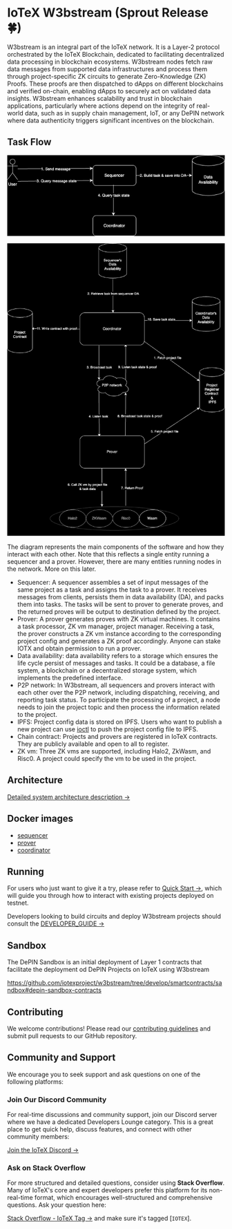 # IoTeX W3bstream (Sprout Release 🍀)

W3bstream is an integral part of the IoTeX network. It is a Layer-2 protocol orchestrated by the IoTeX Blockchain, dedicated to facilitating decentralized data processing in blockchain ecosystems. W3bstream nodes fetch raw data messages from supported data infrastructures and process them through project-specific ZK circuits to generate Zero-Knowledge (ZK) Proofs. These proofs are then dispatched to dApps on different blockchains and verified on-chain, enabling dApps to securely act on validated data insights. W3bstream enhances scalability and trust in blockchain applications, particularly where actions depend on the integrity of real-world data, such as in supply chain management, IoT, or any DePIN network where data authenticity triggers significant incentives on the blockchain.

## Task Flow

<p align="center">
  <img src="./docs/sequencer.png"/>
</p>
<p align="center">
  <img src="./docs/task_flow_diagram.png"/>
</p>

The diagram represents the main components of the software and how they interact with each other. Note that this reflects a single entity running a sequencer and a prover. However, there are many entities running nodes in the network. More on this later.

- Sequencer: A sequencer assembles a set of input messages of the same project as a task and assigns the task to a prover. It receives messages from clients, persists them in data availability (DA), and packs them into tasks. The tasks will be sent to prover to generate proves, and the returned proves will be output to destination defined by the project.
- Prover: A prover generates proves with ZK virtual machines. It contains a task processor, ZK vm manager, project manager. Receiving a task, the prover constructs a ZK vm instance according to the corresponding project config and generates a ZK proof accordingly. Anyone can stake IOTX and obtain permission to run a prover.
- Data availability: data availability refers to a storage which ensures the life cycle persist of messages and tasks. It could be a database, a file system, a blockchain or a decentralized storage system, which implements the predefined interface.
- P2P network: In W3bstream, all sequencers and provers interact with each other over the P2P network, including dispatching, receiving, and reporting task status. To participate the processing of a project, a node needs to join the project topic and then process the information related to the project.
- IPFS: Project config data is stored on IPFS. Users who want to publish a new project can use [ioctl](https://docs.iotex.io/the-iotex-stack/reference/ioctl-cli-reference) to push the project config file to IPFS.
- Chain contract: Projects and provers are registered in IoTeX contracts. They are publicly available and open to all to register.
- ZK vm: Three ZK vms are supported, including Halo2, ZkWasm, and Risc0. A project could specify the vm to be used in the project.


## Architecture

[Detailed system architecture description →](./docs/ARCHITECTURE.md)

## Docker images

* [sequencer](https://github.com/iotexproject/w3bstream/pkgs/container/sequencer)
* [prover](https://github.com/iotexproject/w3bstream/pkgs/container/prover)
* [coordinator](https://github.com/iotexproject/w3bstream/pkgs/container/coordinator)


## Running

For users who just want to give it a try, please refer to [Quick Start →](./docs/QUICK_START.md), which will guide you through how to interact with existing projects deployed on testnet.

Developers looking to build circuits and deploy W3bstream projects should consult the [DEVELOPER_GUIDE →](./docs/DEVELOPER_GUIDE.md)

## Sandbox
The DePIN Sandbox is an initial deployment of Layer 1 contracts that facilitate the deployment od DePIN Projects on IoTeX using W3bstream

https://github.com/iotexproject/w3bstream/tree/develop/smartcontracts/sandbox#depin-sandbox-contracts

## Contributing

We welcome contributions! Please read our [contributing guidelines](./docs/CONTRIBUTING.md) and submit pull requests to our GitHub repository.

## Community and Support

We encourage you to seek support and ask questions on one of the following platforms:

### Join Our Discord Community

For real-time discussions and community support, join our Discord server where we have a dedicated Developers Lounge category. This is a great place to get quick help, discuss features, and connect with other community members:

[Join the IoTeX Discord →](https://iotex.io/devdiscord)

### Ask on Stack Overflow

For more structured and detailed questions, consider using **Stack Overflow**. Many of IoTeX's core and expert developers prefer this platform for its non-real-time format, which encourages well-structured and comprehensive questions. Ask your question here:

[Stack Overflow - IoTeX Tag →](https://stackoverflow.com/questions/tagged/iotex) and make sure it's tagged [`IOTEX`].
